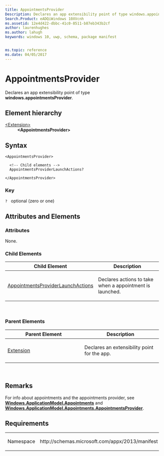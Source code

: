 ```yaml
---
title: AppointmentsProvider
Description: Declares an app extensibility point of type windows.appointmentsProvider.
Search.Product: eADQiWindows 10XVcnh
ms.assetid: 12e4d422-dbbc-41c0-8511-b87eb343b2cf
author: laurenhughes
ms.author: lahugh
keywords: windows 10, uwp, schema, package manifest


ms.topic: reference
ms.date: 04/05/2017
---
```


# AppointmentsProvider




Declares an app extensibility point of type **windows.appointmentsProvider**.

## Element hierarchy

<dl>
<dt><a href="element-extension.md">&lt;Extension&gt;</a></dt>
<dd><b>&lt;AppointmentsProvider&gt;</b></dd>
</dl>

## Syntax

``` syntax
<AppointmentsProvider>

  <!-- Child elements -->
  AppointmentsProviderLaunchActions?

</AppointmentsProvider>
```

### Key

`?`   optional (zero or one)

## Attributes and Elements


### Attributes

None.

### Child Elements

<table>
<colgroup>
<col width="50%" />
<col width="50%" />
</colgroup>
<thead>
<tr class="header">
<th>Child Element</th>
<th>Description</th>
</tr>
</thead>
<tbody>
<tr class="odd">
<td><a href="element-appointmentsproviderlaunchactions.md">AppointmentsProviderLaunchActions</a> </td>
<td><p>Declares actions to take when a appointment is launched.</p></td>
</tr>
</tbody>
</table>

 

### Parent Elements

<table>
<colgroup>
<col width="50%" />
<col width="50%" />
</colgroup>
<thead>
<tr class="header">
<th>Parent Element</th>
<th>Description</th>
</tr>
</thead>
<tbody>
<tr class="odd">
<td><a href="element-extension.md">Extension</a> </td>
<td><p>Declares an extensibility point for the app.</p></td>
</tr>
</tbody>
</table>

 

## Remarks

For info about appointments and the appointments provider, see [**Windows.ApplicationModel.Appointments**](https://msdn.microsoft.com/library/windows/apps/dn263359) and [**Windows.ApplicationModel.Appointments.AppointmentsProvider**](https://msdn.microsoft.com/library/windows/apps/dn297284).

## Requirements

<table>
<colgroup>
<col width="50%" />
<col width="50%" />
</colgroup>
<tbody>
<tr class="odd">
<td><p>Namespace</p></td>
<td><p>http://schemas.microsoft.com/appx/2013/manifest</p></td>
</tr>
</tbody>
</table>

 

 



